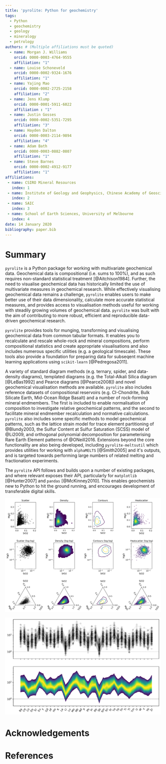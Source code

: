 ```yaml
---
title: 'pyrolite: Python for geochemistry'
tags:
  - Python
  - geochemistry
  - geology
  - mineralogy
  - petrology
authors: # (Multiple affiliations must be quoted)
  - name: Morgan J. Williams
    orcid: 0000-0003-4764-9555
    affiliation: "1"
  - name: Louise Schoneveld
    orcid: 0000-0002-9324-1676
    affiliation: "1"
  - name: Yajing Mao
    orcid: 0000-0002-2725-2158
    affiliation: "2"
  - name: Jens Klump
    orcid: 0000-0001-5911-6022
    affiliation : "1"
  - name: Justin Gosses
    orcid: 0000-0002-5351-7295
    affiliation: "3"
  - name: Hayden Dalton
    orcid: 0000-0003-2114-9894
    affiliation: "4"
  - name: Adam Bath
    orcid: 0000-0003-0882-0807
    affiliation: "1"
  - name: Steve Barnes
    orcid: 0000-0002-4912-9177
    affiliation: "1"
affiliations:
 - name: CSIRO Mineral Resources
   index: 1
 - name: Institute of Geology and Geophysics, Chinese Academy of Geosciences
   index: 2
 - name: SAIC
   index: 3
 - name: School of Earth Sciences, University of Melbourne
   index: 4
date: 14 January 2020
bibliography: paper.bib
---
```


<!-- 250-1000 words -->

# Summary

``pyrolite`` is a Python package for working with multivariate geochemical data. Geochemical data is compositional (i.e. sums to 100%), and as such requires non-standard statistical treatment [@Aitchison1984]. Further, the need to visualise geochemical data has historically limited the use of multivariate measures in geochemical research. While effectively visualising geochemical data remains a challenge, ``pyrolite`` enables users to make better use of their data dimensionality, calculate more accurate statistical measures, and provides access to visualisation methods useful for working with steadily growing volumes of geochemical data. ``pyrolite`` was built with the aim of contributing to more robust, efficient and reproducible data-driven geochemical research.

``pyrolite`` provides tools for munging, transforming and visualising geochemical data from common tabular formats. It enables you to recalculate and rescale whole-rock and mineral compositions, perform compositional statistics and create appropriate visualisations and also includes numerous specific utilities (e.g. a geological timescale). These tools also provide a foundation for preparing data for subseqent machine learning applications using ``scikit-learn`` [@Pedregosa2011].

A variety of standard diagram methods (e.g. ternary, spider, and data-density diagrams), templated diagrams (e.g. the Total-Alkali Silica diagram [@LeBas1992] and Pearce diagrams [@Pearce2008]) and novel geochemical visualisation methods are available. ``pyrolite`` also includes reference datasets of compositional reservoirs (e.g. CI-Chondrite, Bulk Silicate Earth, Mid-Ocean Ridge Basalt) and a number of rock-forming mineral endmembers. The first is included to enable normalisation of composition to investigate relative geochemical patterns, and the second to facilitate mineral endmember recalculation and normative calculations. ``pyrolite`` also includes some specific methods to model geochemical patterns, such as the lattice strain model for trace element partitioning of @Blundy2003, the Sulfur Content at Sulfur Saturation (SCSS) model of @Li2009, and orthogonal polynomial decomposition for parameterising Rare Earth Element patterns of @ONeill2016. Extensions beyond the core functionality are also being developed, including ``pyrolite-meltsutil`` which provides utilities for working with ``alphaMELTS`` [@Smith2005] and it's outputs, and is targeted towards performing large numbers of related melting and fractionation experiments.

The ``pyrolite`` API follows and builds upon a number of existing packages, and where relevant exposes their API, particularly for ``matplotlib`` [@Hunter2007] and ``pandas`` [@McKinney2010]. This enables geochemists new to Python to hit the ground running, and encourages development of transferable digital skills.

![Example of different bivariate and ternary diagrams, highlighting the ability to visualise data distribution.](sphx_glr_heatscatter_001.png)

![Example spider diagram, with comparison to a data-density based equivalent.](sphx_glr_spider_004.png)


# Acknowledgements

# References
